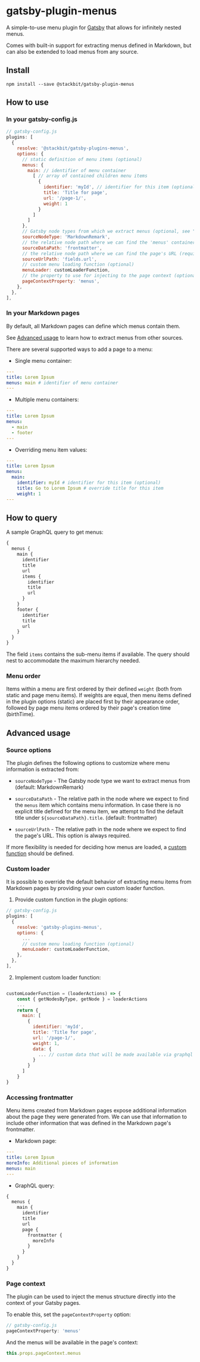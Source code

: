 # gatsby-plugin-menus

A simple-to-use menu plugin for [Gatsby](http://gatsbyjs.org) that allows for infinitely nested menus.

Comes with built-in support for extracting menus defined in Markdown, but can also be extended to load menus from any source.

## Install

`npm install --save @stackbit/gatsby-plugin-menus`

## How to use

### In your gatsby-config.js

```javascript
// gatsby-config.js
plugins: [
  {
    resolve: '@stackbit/gatsby-plugins-menus',
    options: {
      // static definition of menu items (optional)
      menus: {
        main: // identifier of menu container
          [ // array of contained children menu items
            {
              identifier: 'myId', // identifier for this item (optional)
              title: 'Title for page',
              url: '/page-1/',
              weight: 1
            }
          ]
        ]
      },
      // Gatsby node types from which we extract menus (optional, see "Advanced usage")
      sourceNodeType: 'MarkdownRemark', 
      // the relative node path where we can find the 'menus' container (optional)
      sourceDataPath: 'frontmatter',
      // the relative node path where we can find the page's URL (required)
      sourceUrlPath: 'fields.url',
      // custom menu loading function (optional)
      menuLoader: customLoaderFunction,
      // the property to use for injecting to the page context (optional, see "Advanced usage")
      pageContextProperty: 'menus',
    },
  },
],
```

### In your Markdown pages

By default, all Markdown pages can define which menus contain them. 

See [Advanced usage](#advanced-usage) to learn how to extract menus from other sources.

There are several supported ways to add a page to a menu:

- Single menu container:

```yaml
---
title: Lorem Ipsum
menus: main # identifier of menu container
---
```

- Multiple menu containers:

```yaml
---
title: Lorem Ipsum
menus: 
  - main
  - footer
---
```

- Overriding menu item values:

```yaml
---
title: Lorem Ipsum
menus:
  main: 
    identifier: myId # identifier for this item (optional)
    title: Go to Lorem Ipsum # override title for this item
    weight: 1
---
```

## How to query

A sample GraphQL query to get menus:

```graphql
{
  menus {
    main {
      identifier
      title
      url
      items {
        identifier
        title
        url
      }
    }
    footer {
      identifier
      title
      url
    }
  }
}
```

The field `items` contains the sub-menu items if available. The query should nest to accommodate the maximum hierarchy needed.


### Menu order

Items within a menu are first ordered by their defined `weight` (both from static and page menu items). If weights are equal, then menu items defined in the plugin options (static) are placed first by their appearance order, followed by page menu items ordered by their page's creation time (birthTime).


## Advanced usage

### Source options

The plugin defines the following options to customize where menu information is extracted from:

* `sourceNodeType` - The Gatsby node type we want to extract menus from (default: MarkdownRemark)

* `sourceDataPath` - The relative path in the node where we expect to find the `menus` item which contains menu information. In case there is no explicit title defined for the menu item, we attempt to find the default title under `${sourceDataPath}.title`. (default: frontmatter)

* `sourceUrlPath` - The relative path in the node where we expect to find the page's URL. This option is always required.

If more flexibility is needed for deciding how menus are loaded, a [custom function](#custom-loader) should be defined.

### Custom loader

It is possible to override the default behavior of extracting menu items from Markdown pages by providing your own custom loader function.

1. Provide custom function in the plugin options:

```javascript
// gatsby-config.js
plugins: [
  {
    resolve: 'gatsby-plugins-menus',
    options: {
      ...
      // custom menu loading function (optional)
      menuLoader: customLoaderFunction,
    },
  },
],
```

2. Implement custom loader function:

```javascript

customLoaderFunction = (loaderActions) => {
    const { getNodesByType, getNode } = loaderActions
    ...
    return {
      main: [
        {
          identifier: 'myId', 
          title: 'Title for page',
          url: '/page-1/',
          weight: 1,
          data: {
            ... // custom data that will be made available via graphql
          }
        }
      ]
    }
}

```

### Accessing frontmatter

Menu items created from Markdown pages expose additional information about the page they were generated from. We can use that information to include other information that was defined in the Markdown page's frontmatter.

- Markdown page:

```yaml
---
title: Lorem Ipsum
moreInfo: Additional pieces of information 
menus: main
---
```

- GraphQL query:

```graphql
{
  menus {
    main {
      identifier
      title
      url
      page {
        frontmatter {
          moreInfo
        }
      }
    }
  }
}
```

### Page context

The plugin can be used to inject the menus structure directly into the context of your Gatsby pages. 

To enable this, set the `pageContextProperty` option:
```javascript
// gatsby-config.js
pageContextProperty: 'menus'
```

And the menus will be available in the page's context: 
```javascript
this.props.pageContext.menus
```
